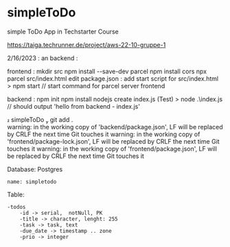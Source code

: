 # simpleToDo
simple ToDo App in Techstarter Course

https://taiga.techrunner.de/project/aws-22-10-gruppe-1


2/16/2023 : an
 backend :

 frontend :
    mkdir src
    npm install --save-dev parcel
    npm install cors
    npx parcel src/index.html 
    edit package.json : add start script for src/index.html
    > npm start        // start command for parcel server frontend

backend :
    npm init
    npm install nodejs
    create index.js (Test)
    > node .\index.js   // should output 'hello from backend - index.js'


 simpleToDo  git add .                                                                                                                                    
warning: in the working copy of 'backend/package.json', LF will be replaced by CRLF the next time Git touches it
warning: in the working copy of 'frontend/package-lock.json', LF will be replaced by CRLF the next time Git touches it
warning: in the working copy of 'frontend/package.json', LF will be replaced by CRLF the next time Git touches it



Database:
    Postgres

    name: simpletodo


Table:

    -todos
        -id -> serial,  notNull, PK
        -title -> character, lenght: 255
        -task -> task, text
        -due_date -> timestamp .. zone
        -prio -> integer